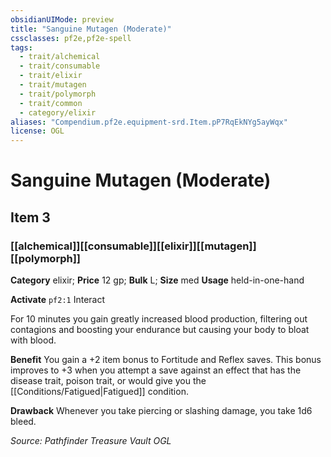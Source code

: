 ```yaml
---
obsidianUIMode: preview
title: "Sanguine Mutagen (Moderate)"
cssclasses: pf2e,pf2e-spell
tags:
  - trait/alchemical
  - trait/consumable
  - trait/elixir
  - trait/mutagen
  - trait/polymorph
  - trait/common
  - category/elixir
aliases: "Compendium.pf2e.equipment-srd.Item.pP7RqEkNYg5ayWqx"
license: OGL
---
```

# Sanguine Mutagen (Moderate)
## Item 3
### [[alchemical]][[consumable]][[elixir]][[mutagen]][[polymorph]]

**Category** elixir; 
**Price** 12 gp; 
**Bulk** L; **Size** med
**Usage** held-in-one-hand

**Activate** `pf2:1` Interact

For 10 minutes you gain greatly increased blood production, filtering out contagions and boosting your endurance but causing your body to bloat with blood.

**Benefit** You gain a +2 item bonus to Fortitude and Reflex saves. This bonus improves to +3 when you attempt a save against an effect that has the disease trait, poison trait, or would give you the [[Conditions/Fatigued|Fatigued]] condition.

**Drawback** Whenever you take piercing or slashing damage, you take 1d6 bleed.

*Source: Pathfinder Treasure Vault*
*OGL*